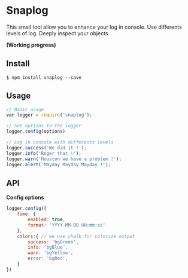 # Snaplog

This small tool allow you to enhance your log in console. Use differents levels of log. Deeply inspect your objects

**(Working progress)**

## Install
```shell
$ npm install snaplog --save
```

## Usage

```js
// Basic usage
var logger = require('snaplog');

// Set options to the logger
logger.config(options)

// Log in console with differents levels
logger.success('We did it !');
logger.info('Roger that !');
logger.warn('Houston we have a problem !');
logger.alert('Mayday Mayday Mayday !');
```

## API
**Config options**
```js
logger.config({
	time: {
		enabled: true,
		format: 'YYYY-MM-DD HH:mm:ss'
	},
	colors:{ // we use chalk for colorize output
		success: 'bgGreen',
		info: 'bgBlue',
		warn: 'bgYellow',
		error: 'bgRed',
	}
})
```
